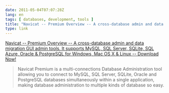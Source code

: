 ```yaml
---
date: 2011-05-04T07:07:28Z
lang: en
tags: [ databases, development, tools ]
title: "Navicat -- Premium Overview -- A cross-database admin and data migration GUI admin tools. It supports MySQL, SQL Server, SQLite, SQL Azure, Oracle & PostgreSQL for Windows, Mac OS X & Linux -- Download Now!"
type: link
---
```


[Navicat -- Premium Overview -- A cross-database admin and data
migration GUI admin tools. It supports MySQL, SQL Server, SQLite, SQL
Azure, Oracle & PostgreSQL for Windows, Mac OS X & Linux -- Download
Now!](http://www.navicat.com/en/products/navicat_premium/premium_overview.html)

> Navicat Premium is a multi-connections Database Administration tool
> allowing you to connect to MySQL, SQL Server, SQLite, Oracle and
> PostgreSQL databases simultaneously within a single application,
> making database administration to multiple kinds of database so easy.

